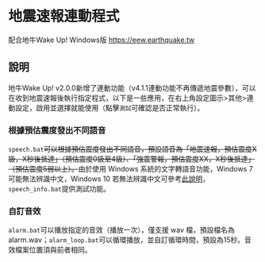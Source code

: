 # 地震速報連動程式
配合地牛Wake Up! Windows版 https://eew.earthquake.tw

## 說明
地牛Wake Up! v2.0.0新增了連動功能（v4.1.1連動功能不再傳遞地震參數），可以在收到地震速報後執行指定程式，以下是一些應用，在右上角設定圖示>其他>連動設定，啟用並選擇就能使用（點擊`測試`可確認是否正常執行）。

### 根據預估震度發出不同語音
`speech.bat`<del>可以根據預估震度發出不同語音，預設語音為「地震速報，預估震度X級，X秒後抵達」（預估震度0級至4級）、「強震警報，預估震度XX，X秒後抵達」（預估震度5弱以上）。</del>由於使用 Windows 系統的文字轉語音功能，Windows 7 可能無法辨識中文，Windows 10 若無法辨識中文可參考[此說明](https://support.office.com/zh-tw/article/4c83a8d8-7486-42f7-8e46-2b0fdf753130)，`speech_info.bat`提供測試功能。

### 自訂音效
`alarm.bat`可以播放指定的音效（播放一次），僅支援 wav 檔，預設檔名為 alarm.wav；`alarm_loop.bat`可以循環播放，並自訂循環時間，預設為15秒。音效檔案位置須與前者相同。
